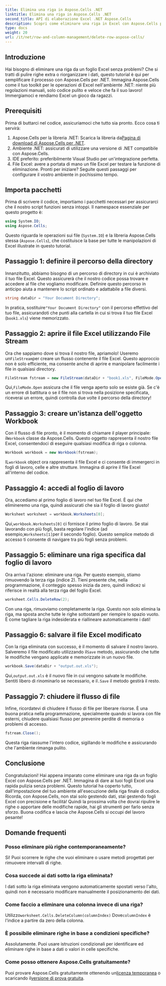 ```yaml
---
title: Elimina una riga in Aspose.Cells .NET
linktitle: Elimina una riga in Aspose.Cells .NET
second_title: API di elaborazione Excel .NET Aspose.Cells
description: Scopri come eliminare una riga in Excel con Aspose.Cells per .NET. Questa guida passo passo copre i prerequisiti, l'importazione del codice e una procedura dettagliata per una manipolazione dei dati senza soluzione di continuità.
type: docs
weight: 20
url: /it/net/row-and-column-management/delete-row-aspose-cells/
---
```

## Introduzione
Hai bisogno di eliminare una riga da un foglio Excel senza problemi? Che si tratti di pulire righe extra o riorganizzare i dati, questo tutorial è qui per semplificare il processo con Aspose.Cells per .NET. Immagina Aspose.Cells come il tuo toolkit per le operazioni di Excel nell'ambiente .NET: niente più regolazioni manuali, solo codice pulito e veloce che fa il suo lavoro! Immergiamoci e rendiamo Excel un gioco da ragazzi.
## Prerequisiti
Prima di buttarci nel codice, assicuriamoci che tutto sia pronto. Ecco cosa ti servirà:
1.  Aspose.Cells per la libreria .NET: Scarica la libreria da[Pagina di download di Aspose.Cells per .NET](https://releases.aspose.com/cells/net/).  
2. Ambiente .NET: assicurati di utilizzare una versione di .NET compatibile con Aspose.Cells.
3. IDE preferito: preferibilmente Visual Studio per un'integrazione perfetta.
4. File Excel: avere a portata di mano un file Excel per testare la funzione di eliminazione.
Pronti per iniziare? Seguite questi passaggi per configurare il vostro ambiente in pochissimo tempo.
## Importa pacchetti
Prima di scrivere il codice, importiamo i pacchetti necessari per assicurarci che il nostro script funzioni senza intoppi. Il namespace essenziale per questo progetto è:
```csharp
using System.IO;
using Aspose.Cells;
```
Questo riguarda le operazioni sui file (`System.IO`) e la libreria Aspose.Cells stessa (`Aspose.Cells`), che costituisce la base per tutte le manipolazioni di Excel illustrate in questo tutorial.
## Passaggio 1: definire il percorso della directory
Innanzitutto, abbiamo bisogno di un percorso di directory in cui è archiviato il tuo file Excel. Questo assicurerà che il nostro codice possa trovare e accedere al file che vogliamo modificare. Definire questo percorso in anticipo aiuta a mantenere lo script ordinato e adattabile a file diversi.
```csharp
string dataDir = "Your Document Directory";
```
 In pratica, sostituire`"Your Document Directory"` con il percorso effettivo del tuo file, assicurandoti che punti alla cartella in cui si trova il tuo file Excel (`book1.xls`) viene memorizzato.
## Passaggio 2: aprire il file Excel utilizzando File Stream
 Ora che sappiamo dove si trova il nostro file, apriamolo! Useremo un`FileStream`per creare un flusso contenente il file Excel. Questo approccio non è solo efficiente, ma consente anche di aprire e manipolare facilmente i file in qualsiasi directory.
```csharp
FileStream fstream = new FileStream(dataDir + "book1.xls", FileMode.Open);
```
 Qui,`FileMode.Open` assicura che il file venga aperto solo se esiste già. Se c'è un errore di battitura o se il file non si trova nella posizione specificata, riceverai un errore, quindi controlla due volte il percorso della directory!
## Passaggio 3: creare un'istanza dell'oggetto Workbook
 Con il flusso di file pronto, è il momento di chiamare il player principale: il`Workbook` classe da Aspose.Cells. Questo oggetto rappresenta il nostro file Excel, consentendoci di eseguire qualsiasi modifica di riga o colonna.
```csharp
Workbook workbook = new Workbook(fstream);
```
 IL`workbook` object ora rappresenta il file Excel e ci consente di immergerci in fogli di lavoro, celle e altre strutture. Immagina di aprire il file Excel all'interno del codice.
## Passaggio 4: accedi al foglio di lavoro
Ora, accediamo al primo foglio di lavoro nel tuo file Excel. È qui che elimineremo una riga, quindi assicurati che sia il foglio di lavoro giusto!
```csharp
Worksheet worksheet = workbook.Worksheets[0];
```
 Qui,`workbook.Worksheets[0]` ci fornisce il primo foglio di lavoro. Se stai lavorando con più fogli, basta regolare l'indice (ad esempio,`Worksheets[1]`per il secondo foglio). Questo semplice metodo di accesso ti consente di navigare tra più fogli senza problemi.
## Passaggio 5: eliminare una riga specifica dal foglio di lavoro
 Ora arriva l'azione: eliminare una riga. Per questo esempio, stiamo rimuovendo la terza riga (indice 2). Tieni presente che, nella programmazione, il conteggio spesso inizia da zero, quindi indice`2` si riferisce in realtà alla terza riga del foglio Excel.
```csharp
worksheet.Cells.DeleteRow(2);
```
Con una riga, rimuoviamo completamente la riga. Questo non solo elimina la riga, ma sposta anche tutte le righe sottostanti per riempire lo spazio vuoto. È come tagliare la riga indesiderata e riallineare automaticamente i dati!
## Passaggio 6: salvare il file Excel modificato
 Con la riga eliminata con successo, è il momento di salvare il nostro lavoro. Salveremo il file modificato utilizzando il`Save` metodo, assicurando che tutte le modifiche vengano applicate e memorizzate in un nuovo file.
```csharp
workbook.Save(dataDir + "output.out.xls");
```
 Qui,`output.out.xls` è il nuovo file in cui vengono salvate le modifiche. Sentiti libero di rinominarlo se necessario, e il`.Save` il metodo gestirà il resto.
## Passaggio 7: chiudere il flusso di file
Infine, ricordatevi di chiudere il flusso di file per liberare risorse. È una buona pratica nella programmazione, specialmente quando si lavora con file esterni, chiudere qualsiasi flusso per prevenire perdite di memoria o problemi di accesso.
```csharp
fstream.Close();
```
Questa riga riassume l'intero codice, sigillando le modifiche e assicurando che l'ambiente rimanga pulito.
## Conclusione
Congratulazioni! Hai appena imparato come eliminare una riga da un foglio Excel con Aspose.Cells per .NET. Immagina di dare ai tuoi fogli Excel una rapida pulizia senza problemi. Questo tutorial ha coperto tutto, dall'impostazione del tuo ambiente all'esecuzione della riga finale di codice. Ricorda, con Aspose.Cells, non stai solo gestendo dati, stai gestendo fogli Excel con precisione e facilità!
Quindi la prossima volta che dovrai ripulire le righe o apportare delle modifiche rapide, hai gli strumenti per farlo senza sforzo. Buona codifica e lascia che Aspose.Cells si occupi del lavoro pesante!
## Domande frequenti
### Posso eliminare più righe contemporaneamente?  
Sì! Puoi scorrere le righe che vuoi eliminare o usare metodi progettati per rimuovere intervalli di righe.
### Cosa succede ai dati sotto la riga eliminata?  
I dati sotto la riga eliminata vengono automaticamente spostati verso l'alto, quindi non è necessario modificare manualmente il posizionamento dei dati.
### Come faccio a eliminare una colonna invece di una riga?  
 Utilizzo`worksheet.Cells.DeleteColumn(columnIndex)` Dove`columnIndex` è l'indice a partire da zero della colonna.
### È possibile eliminare righe in base a condizioni specifiche?  
Assolutamente. Puoi usare istruzioni condizionali per identificare ed eliminare righe in base a dati o valori in celle specifiche.
### Come posso ottenere Aspose.Cells gratuitamente?  
 Puoi provare Aspose.Cells gratuitamente ottenendo un[licenza temporanea](https://purchase.aspose.com/temporary-license/) o scaricando il[versione di prova gratuita](https://releases.aspose.com/).
